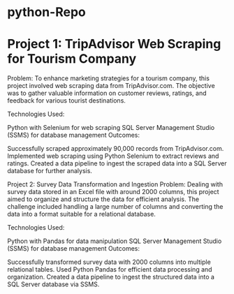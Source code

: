 # python-Repo

# Project 1: TripAdvisor Web Scraping for Tourism Company
Problem:
To enhance marketing strategies for a tourism company, this project involved web scraping data from TripAdvisor.com. The objective was to gather valuable information on customer reviews, ratings, and feedback for various tourist destinations.

Technologies Used:

Python with Selenium for web scraping
SQL Server Management Studio (SSMS) for database management
Outcomes:

Successfully scraped approximately 90,000 records from TripAdvisor.com.
Implemented web scraping using Python Selenium to extract reviews and ratings.
Created a data pipeline to ingest the scraped data into a SQL Server database for further analysis.

Project 2: Survey Data Transformation and Ingestion
Problem:
Dealing with survey data stored in an Excel file with around 2000 columns, this project aimed to organize and structure the data for efficient analysis. The challenge included handling a large number of columns and converting the data into a format suitable for a relational database.

Technologies Used:

Python with Pandas for data manipulation
SQL Server Management Studio (SSMS) for database management
Outcomes:

Successfully transformed survey data with 2000 columns into multiple relational tables.
Used Python Pandas for efficient data processing and organization.
Created a data pipeline to ingest the structured data into a SQL Server database via SSMS.
